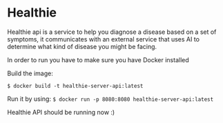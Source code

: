 # Healthie

Healthie api is a service to help you diagnose a disease 
based on a set of symptoms, it communicates with an external service 
that uses AI to determine what kind of disease you might be facing.

In order to run you have to make sure you have Docker installed <br>

Build the image:

`$ docker build -t healthie-server-api:latest`

Run it by using: 
`$ docker run -p 8080:8080 healthie-server-api:latest`

Healthie API should be running now :) 
